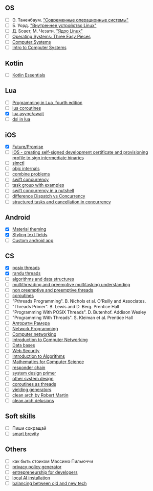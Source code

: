 ## OS
- [ ] Э. Таненбаум. ["Современные операционные системы"](https://www.ozon.ru/product/sovremennye-operatsionnye-sistemy-4-e-izd-1576406615/?asb=Hhl6P7DwwSerVkUSSCba5DYBHTYsB8EHoNkKcMg6DvI%253D&asb2=NgUbH1KANctpG1dHkchf_tMdhIL0mFMVlyCG4FgY1T166S81VeM-cUJ4Pvb0DMf9&avtc=1&avte=4&avts=1727415679&keywords=%D0%AD.+%D0%A2%D0%B0%D0%BD%D0%B5%D0%BD%D0%B1%D0%B0%D1%83%D0%BC.+%22%D0%A1%D0%BE%D0%B2%D1%80%D0%B5%D0%BC%D0%B5%D0%BD%D0%BD%D1%8B%D0%B5+%D0%BE%D0%BF%D0%B5%D1%80%D0%B0%D1%86%D0%B8%D0%BE%D0%BD%D0%BD%D1%8B%D0%B5+%D1%81%D0%B8%D1%81%D1%82%D0%B5%D0%BC%D1%8B%22)
- [ ] Б. Уорд. ["Внутреннее устройство Linux"](https://www.ozon.ru/product/vnutrennee-ustroystvo-linux-817158832/?advert=AL8AF0TkymZiUVfJC-aq5uFy5XpNSFnj0BVJTf_5NhK3sJCpYrsqrRKSfyCKSWDuaJoMNxiu2iDQdpS6EurlVBAVY7u0uNBbhqnOvu830HC9ZiU_At7YGKnyWfB6auDGRzL_F7wJ9_QAkyyuzKKeZBqJIZ5Xf2NqCWy4VHDX-rGv_mO08BQDuXX_A3XmIGRkvNDgIWzHK3jTOOKjS9fIKSNkl1jbwOfcxtEwvDEG6lsZcQ6arM2US9eqzZCHjgIsPAupUsU5v-suo0_1SoC-x3Uodd5KNJxGf787XQle3opnrbj6DHSZz9vifgKn3qAI-kjcUt6I807fvAzJIgfbf6OPNBOhBdp2PNaPvYEoFTfFlzpF8sr2knz-j1aymx3bYlY9TvKUejMJOzNajsnx_RipQH9KXFpdUVV8x2vY&avtc=1&avte=2&avts=1727415722&keywords=%D0%92%D0%BD%D1%83%D1%82%D1%80%D0%B5%D0%BD%D0%BD%D0%B5%D0%B5+%D1%83%D1%81%D1%82%D1%80%D0%BE%D0%B9%D1%81%D1%82%D0%B2%D0%BE+Linux)
- [ ] Д. Бовет, М. Чезати. ["Ядро Linux"](https://www.ozon.ru/product/kniga-matveev-m-d-yadro-linux-sborka-nastroyka-upravlenie-1641950205/?asb=Z6KUdjfvChw%252BnzOE1Z%252FAVQdoZDF6zewZe84MLANiicU%253D&asb2=jfxHtNSqO7vL180KqN05PHZfY_sIa2CABzMf2-fmpj_tXMSmDV2emQgeTNKhWHXs&avtc=1&avte=2&avts=1727514690&keywords=%D0%94.+%D0%91%D0%BE%D0%B2%D0%B5%D1%82,+%D0%9C.+%D0%A7%D0%B5%D0%B7%D0%B0%D1%82%D0%B8.+%22%D0%AF%D0%B4%D1%80%D0%BE+Linux%22)
- [ ] [Operating Systems: Three Easy Pieces](https://pages.cs.wisc.edu/~remzi/OSTEP/)
- [ ] [Computer Systems](https://csapp.cs.cmu.edu/3e/home.html)
- [ ] [Intro to Computer Systems](https://www.cs.cmu.edu/afs/cs/academic/class/15213-f16/www/schedule.html)

## Kotlin
- [ ] [Kotlin Essentials](https://kt.academy/book/kotlin_essentials)

## Lua
- [ ] [Programming in Lua, fourth edition](https://www.amazon.com/dp/8590379868)
- [ ] [lua coroutines](https://www.youtube.com/watch?v=G3NKwhWv8x0)
- [x] [lua async/await](https://github.com/ms-jpq/lua-async-await)
- [ ] [dsl in lua](https://leafo.net/guides/dsl-in-lua.html)

## iOS
- [x] [Future/Promise](https://www.swiftbysundell.com/articles/under-the-hood-of-futures-and-promises-in-swift/)
- [ ] [iOS - creating self-signed development certificate and provisioning profile to sign intermediate binaries](https://dkimitsa.github.io/2018/01/04/ios-homemade-provision-profile/)
- [ ] [simctl](https://habr.com/ru/post/506504/)
- [ ] [objc internals](https://alwaysprocessing.blog/series/objc-internals)
- [ ] [combine problems](https://habr.com/ru/companies/yandex/articles/850010/)
- [ ] [swift concurrency](https://github.com/artemnovichkov/awesome-swift-async-await)
- [ ] [task group with examples](https://habr.com/ru/articles/792444/)
- [ ] [swift concurrency in a nutshell](https://tech.bedrockstreaming.com/2023/11/14/swift-concurrency-in-a-nutshell.html)
- [ ] [difference Dispatch vs Concurrency](https://www.dhiwise.com/post/understanding-the-differences-swift-concurrency-vs-gcd)
- [ ] [structured tasks and cancellation in concurrency](https://juniperphoton.substack.com/p/dive-into-structured-tasks-and-task)

## Android
- [x] [Material theming](https://developer.android.com/codelabs/jetpack-compose-theming#8)
- [x] [Styling text fields](https://www.youtube.com/watch?v=cIK7ILpApGE)
- [ ] [Custom android app](https://habr.com/ru/companies/ruvds/articles/851256/)

## CS
- [x] [posix threads](https://hpc-tutorials.llnl.gov/posix/)
- [x] [randu threads](https://randu.org/tutorials/threads/)
- [ ] [algorithms and data structures](https://techdevguide.withgoogle.com/paths/data-structures-and-algorithms/)
- [ ] [multithreading and preemptive multitasking understanding](https://www.youtube.com/watch?v=mpDcIKlD6VE)
- [ ] [non preemptive and preemptive threads](https://www.cs.princeton.edu/courses/archive/fall08/cos318/lectures/Lec5-ThreadsImplementation.pdf)
- [ ] [coroutines](https://www.youtube.com/watch?v=8sEe-4tig_A)
- [ ] "Pthreads Programming". B. Nichols et al. O'Reilly and Associates.
- [ ] "Threads Primer". B. Lewis and D. Berg. Prentice Hall
- [ ] "Programming With POSIX Threads". D. Butenhof. Addison Wesley
- [ ] "Programming With Threads". S. Kleiman et al. Prentice Hall
- [ ] [Алгоритм Рамера](https://ru.m.wikipedia.org/wiki/Алгоритм_Рамера_—_Дугласа_—_Пекера)
- [ ] [Network Programming](https://beej.us/guide/bgnet/)
- [ ] [Computer networking](https://gaia.cs.umass.edu/kurose_ross/index.php)
- [ ] [Introduction to Computer Networking](https://www.youtube.com/playlist?list=PLoCMsyE1cvdWKsLVyf6cPwCLDIZnOj0NS)
- [ ] [Data bases](https://www.youtube.com/@CMUDatabaseGroup/playlists)
- [ ] [Web Security](https://web.stanford.edu/class/cs253/)
- [ ] [Introduction to Algorithms](https://ocw.mit.edu/courses/6-006-introduction-to-algorithms-spring-2020/)
- [ ] [Mathematics for Computer Science](https://ocw.mit.edu/courses/6-042j-mathematics-for-computer-science-fall-2010/)
- [ ] [responder chain](https://habr.com/ru/companies/psb/articles/597759/)
- [ ] [system design primer](https://github.com/donnemartin/system-design-primer)
- [ ] [other system design](https://github.com/karanpratapsingh/system-design)
- [ ] [coroutines as threads](https://dmitrykandalov.com/coroutines-as-threads)
- [ ] [yielding generators](https://dmitrykandalov.com/yielding-generators)
- [ ] [clean arch by Robert Martin](https://www.youtube.com/watch?v=Nsjsiz2A9mg)
- [ ] [clean arch delusions](https://habr.com/ru/companies/mobileup/articles/335382/)

## Soft skills
- [ ] Пиши сокращай
- [ ] [smart brevity](https://admiredleadership.com/book-summaries/smart-brevity/)

## Others
- [ ] как быть стоиком Массимо Пильюччи
- [ ] [privacy policy generator](https://termly.io/products/privacy-policy-generator/)
- [ ] [entrepreneurship for developers](https://mobiusconf.com/talks/4940782cae63492680a5c3dd223ec4b4)
- [ ] [local AI installation](https://www.youtube.com/shorts/NQ31k5Huq9E)
- [ ] [balancing between old and new tech](https://tproger.ru/articles/dilemma-sto--vnedryat-innovacionnye-tehnologii-ili-ispolzovat-proverennyj-stek)